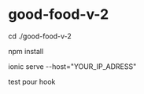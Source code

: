 # good-food-v-2

cd ./good-food-v-2

npm install

ionic serve --host="YOUR_IP_ADRESS"

test pour hook
